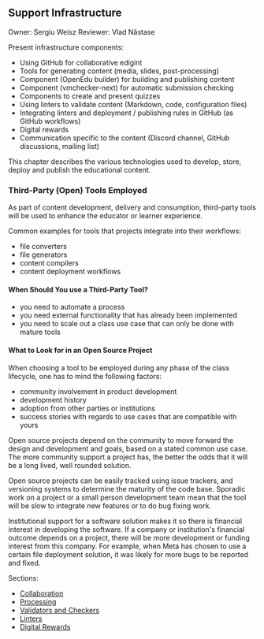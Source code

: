 ## Support Infrastructure

Owner: Sergiu Weisz
Reviewer: Vlad Năstase

Present infrastructure components:

- Using GitHub for collaborative edigint
- Tools for generating content (media, slides, post-processing)
- Component (OpenEdu builder) for building and publishing content
- Component (vmchecker-next) for automatic submission checking
- Components to create and present quizzes
- Using linters to validate content (Markdown, code, configuration files)
- Integrating linters and deployment / publishing rules in GitHub (as GitHub workflows)
- Digital rewards
- Communication specific to the content (Discord channel, GitHub discussions, mailing list)

This chapter describes the various technologies used to develop, store, deploy and publish the educational content.

### Third-Party (Open) Tools Employed

As part of content development, delivery and consumption, third-party tools will be used to enhance the educator or learner experience.

Common examples for tools that projects integrate into their workflows:

- file converters
- file generators
- content compilers
- content deployment workflows

#### When Should You use a Third-Party Tool?

- you need to automate a process
- you need external functionality that has already been implemented
- you need to scale out a class use case that can only be done with mature tools

#### What to Look for in an Open Source Project

When choosing a tool to be employed during any phase of the class lifecycle, one has to mind the following factors:

- community involvement in product development
- development history
- adoption from other parties or institutions
- success stories with regards to use cases that are compatible with yours

Open source projects depend on the community to move forward the design and development and goals, based on a stated common use case.
The more community support a project has, the better the odds that it will be a long lived, well rounded solution.

Open source projects can be easily tracked using issue trackers, and versioning systems to determine the maturity of the code base.
Sporadic work on a project or a small person development team mean that the tool will be slow to integrate new features or to do bug fixing work.

Institutional support for a software solution makes it so there is financial interest in developing the software.
If a company or institution's financial outcome depends on a project, there will be more development or funding interest from this company.
For example, when Meta has chosen to use a certain file deployment solution, it was likely for more bugs to be reported and fixed.

Sections:

* [Collaboration](../../collaboration/reading/README.md)
* [Processing](../../processing/reading/README.md)
* [Validators and Checkers](../../checkers/reading/README.md)
* [Linters](../../linters/reading/README.md)
* [Digital Rewards](../../digital-rewards/reading/README.md)
